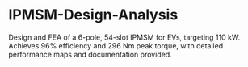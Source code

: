 # IPMSM-Design-Analysis
Design and FEA of a 6-pole, 54-slot IPMSM for EVs, targeting 110 kW. Achieves 96% efficiency and 296 Nm peak torque, with detailed performance maps and documentation provided.
